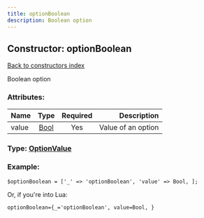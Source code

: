```yaml
---
title: optionBoolean
description: Boolean option
---
```

## Constructor: optionBoolean  
[Back to constructors index](index.md)



Boolean option

### Attributes:

| Name     |    Type       | Required | Description |
|----------|:-------------:|:--------:|------------:|
|value|[Bool](../types/Bool.md) | Yes|Value of an option|



### Type: [OptionValue](../types/OptionValue.md)


### Example:

```
$optionBoolean = ['_' => 'optionBoolean', 'value' => Bool, ];
```  

Or, if you're into Lua:  


```
optionBoolean={_='optionBoolean', value=Bool, }

```


